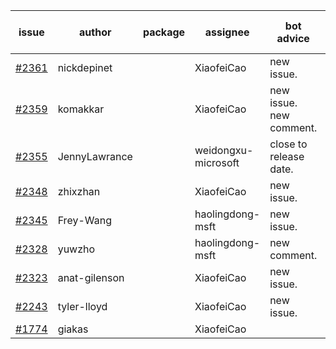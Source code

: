 | issue | author | package | assignee | bot advice | created date of issue | target release date | date from target |
| ------ | ------ | ------ | ------ | ------ | ------ | ------ | :-----: |
| [#2361](https://github.com/Azure/sdk-release-request/issues/2361) | nickdepinet |  | XiaofeiCao | new issue. | 01-07 | 01-18 |  |
| [#2359](https://github.com/Azure/sdk-release-request/issues/2359) | komakkar |  | XiaofeiCao | new issue. new comment. | 01-07 | 01-24 |  |
| [#2355](https://github.com/Azure/sdk-release-request/issues/2355) | JennyLawrance |  | weidongxu-microsoft | close to release date.  | 01-06 | 01-10 | 0 |
| [#2348](https://github.com/Azure/sdk-release-request/issues/2348) | zhixzhan |  | XiaofeiCao | new issue. | 01-06 | 01-20 |  |
| [#2345](https://github.com/Azure/sdk-release-request/issues/2345) | Frey-Wang |  | haolingdong-msft | new issue. | 01-06 | 01-20 |  |
| [#2328](https://github.com/Azure/sdk-release-request/issues/2328) | yuwzho |  | haolingdong-msft | new comment. | 12-22 | 01-17 |  |
| [#2323](https://github.com/Azure/sdk-release-request/issues/2323) | anat-gilenson |  | XiaofeiCao | new issue. | 12-19 | 01-03 |  |
| [#2243](https://github.com/Azure/sdk-release-request/issues/2243) | tyler-lloyd |  | XiaofeiCao | new issue. | 11-19 | 11-29 |  |
| [#1774](https://github.com/Azure/sdk-release-request/issues/1774) | giakas |  | XiaofeiCao |  | 07-14 | 07-19 |  |
